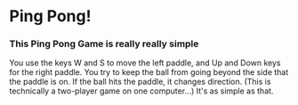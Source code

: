 # Ping Pong!
### This Ping Pong Game is really really simple
You use the keys W and S to move the left paddle, and Up and Down keys for the right paddle. You try to keep the ball from going beyond the side that the paddle is on. If the ball hits the paddle, it changes direction. (This is technically a two-player game on one computer...) It's as simple as that.
